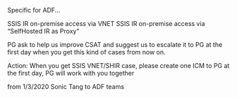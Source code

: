Specific for ADF... 

SSIS IR on-premise access via VNET
SSIS IR on-premise access via “SelfHosted IR as Proxy”

PG ask to help us improve CSAT and suggest us to escalate it to PG at the first day when you get this kind of cases from now on.

Action: When you get SSIS VNET/SHIR case, please create one ICM to PG at the first day, PG will work with you together

from 1/3/2020 Sonic Tang to ADF teams
